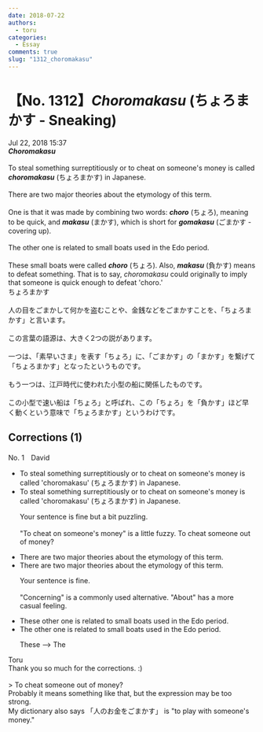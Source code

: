 ```yaml
---
date: 2018-07-22
authors:
  - toru
categories:
  - Essay
comments: true
slug: "1312_choromakasu"
---
```


# 【No. 1312】<strong><em>Choromakasu</strong></em> (ちょろまかす - Sneaking)
<div class="date">Jul 22, 2018 15:37</div>
<div id="post"><div id="body_show_ori">
<strong><em>Choromakasu</strong></em><br/><br/>To steal something surreptitiously or to cheat on someone's money is called <strong><em>choromakasu</em></strong> (ちょろまかす) in Japanese.<br/><br/>There are two major theories about the etymology of this term.<br/><br/>One is that it was made by combining two words: <strong><em>choro</em></strong> (ちょろ), meaning to be quick, and <strong><em>makasu</em></strong> (まかす), which is short for <strong><em>gomakasu</em></strong> (ごまかす - covering up).<br/><br/>The other one is related to small boats used in the Edo period.<br/><br/>These small boats were called <strong><em>choro</em></strong> (ちょろ). Also, <strong><em>makasu</em></strong> (負かす) means to defeat something. That is to say, <em>choromakasu</em> could originally to imply that someone is quick enough to defeat 'choro.'
</div></div>

<!-- more -->

<div id="post_ja"><div id="body_show_mo">
ちょろまかす<br/><br/>人の目をごまかして何かを盗むことや、金銭などをごまかすことを、「ちょろまかす」と言います。<br/><br/>この言葉の語源は、大きく2つの説があります。<br/><br/>一つは、「素早いさま」を表す「ちょろ」に、「ごまかす」の「まかす」を繋げて「ちょろまかす」となったというものです。<br/><br/>もう一つは、江戸時代に使われた小型の船に関係したものです。<br/><br/>この小型で速い船は「ちょろ」と呼ばれ、この「ちょろ」を「負かす」ほど早く動くという意味で「ちょろまかす」というわけです。
</div></div>

## Corrections (1)
<div id="block"><div class="first_name"> No. 1　<span class="just_name">David</span></div><div id="block2">
<ul class="correction_field">
<li class="incorrect">To steal something surreptitiously or to cheat on someone's money is called 'choromakasu' (ちょろまかす) in Japanese.</li>
<li class="corrected correct">
To steal something surreptitiously or to cheat on someone's money is called 'choromakasu' (ちょろまかす) in Japanese.
<p class="correction_comment">Your sentence is fine but a bit puzzling.<br/><br/> "To cheat on someone's money" is a little fuzzy.  To cheat someone out of money?</p>
</li>
</ul>
<ul class="correction_field">
<li class="incorrect">There are two major theories about the etymology of this term.</li>
<li class="corrected correct">
There are two major theories about the etymology of this term.
<p class="correction_comment">Your sentence is fine.<br/><br/> "Concerning" is a commonly used alternative. "About" has a more casual feeling.</p>
</li>
</ul>
<ul class="correction_field">
<li class="incorrect">These other one is related to small boats used in the Edo period.</li>
<li class="corrected correct">
The other one is related to small boats used in the Edo period.
<p class="correction_comment">These --&gt; The</p>
</li>
</ul>
</div><div class="name"><span class="just_name">Toru</span><br>
Thank you so much for the corrections. :)<br/><br/>&gt; To cheat someone out of money?<br/>Probably it means something like that, but the expression may be too strong.<br/>My dictionary also says 「人のお金をごまかす」 is "to play with someone's money."
</div>
</div>
